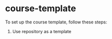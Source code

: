 # course-template

To set up the course template, follow these steps:

1. Use repository as a template
